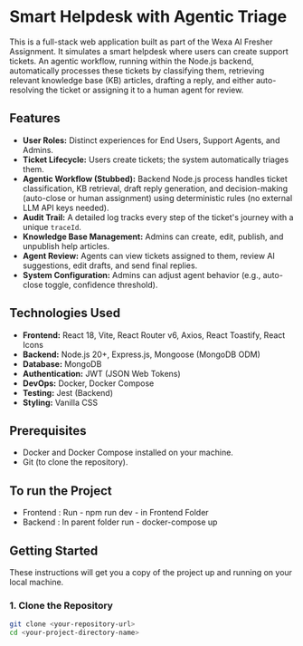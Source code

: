 # Smart Helpdesk with Agentic Triage

This is a full-stack web application built as part of the Wexa AI Fresher Assignment. It simulates a smart helpdesk where users can create support tickets. An agentic workflow, running within the Node.js backend, automatically processes these tickets by classifying them, retrieving relevant knowledge base (KB) articles, drafting a reply, and either auto-resolving the ticket or assigning it to a human agent for review.

## Features

*   **User Roles:** Distinct experiences for End Users, Support Agents, and Admins.
*   **Ticket Lifecycle:** Users create tickets; the system automatically triages them.
*   **Agentic Workflow (Stubbed):** Backend Node.js process handles ticket classification, KB retrieval, draft reply generation, and decision-making (auto-close or human assignment) using deterministic rules (no external LLM API keys needed).
*   **Audit Trail:** A detailed log tracks every step of the ticket's journey with a unique `traceId`.
*   **Knowledge Base Management:** Admins can create, edit, publish, and unpublish help articles.
*   **Agent Review:** Agents can view tickets assigned to them, review AI suggestions, edit drafts, and send final replies.
*   **System Configuration:** Admins can adjust agent behavior (e.g., auto-close toggle, confidence threshold).

## Technologies Used

*   **Frontend:** React 18, Vite, React Router v6, Axios, React Toastify, React Icons
*   **Backend:** Node.js 20+, Express.js, Mongoose (MongoDB ODM)
*   **Database:** MongoDB
*   **Authentication:** JWT (JSON Web Tokens)
*   **DevOps:** Docker, Docker Compose
*   **Testing:** Jest (Backend)
*   **Styling:** Vanilla CSS

## Prerequisites

*   Docker and Docker Compose installed on your machine.
*   Git (to clone the repository).

## To run the Project

*   Frontend : Run - npm run dev - in Frontend Folder 
*   Backend : In parent folder run - docker-compose up

## Getting Started

These instructions will get you a copy of the project up and running on your local machine.

### 1. Clone the Repository

```bash
git clone <your-repository-url>
cd <your-project-directory-name>